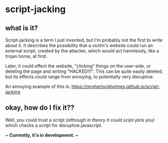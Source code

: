 # script-jacking

## what is it?

Script-jacking is a term I just invented, but I'm probably not the first to write about it.
It describes the possibility that a victim's website could run an external script, created by the attacker, which would act harmlessly, like a trojan horse, at first.

Later, it could effect the website, "clicking" things on the user-side, or deleting the page and writing "HACKED!!!". This can be quite easily deleted, but its effects could range from annoying, to potentially very disruptive.

An annoying example of this is: https://mrsherlockholmes.github.io/script-jacking

## okay, how do I fix it??

Well, you could trust a script _(although in theory it could scipt-jack you)_ which checks a script for disruptive javascript. 

**~ Currently, it's in development. ~**
